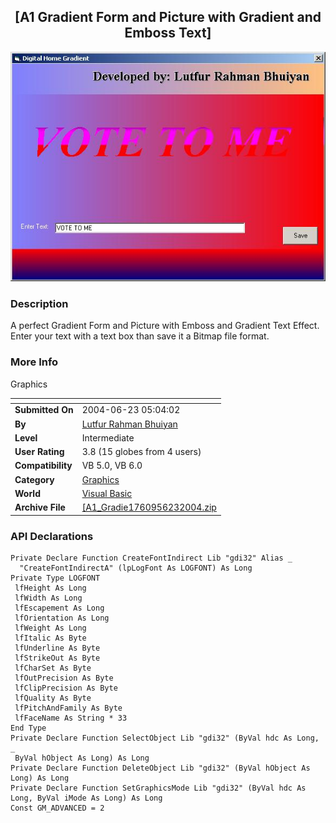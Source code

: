 ﻿<div align="center">

## \[A1 Gradient Form and Picture with Gradient  and Emboss Text\]

<img src="PIC200462361349170.jpg">
</div>

### Description

A perfect Gradient Form and Picture with Emboss and Gradient Text Effect. Enter your text with a text box than save it a Bitmap file format.
 
### More Info
 
Graphics


<span>             |<span>
---                |---
**Submitted On**   |2004-06-23 05:04:02
**By**             |[Lutfur Rahman Bhuiyan](https://github.com/Planet-Source-Code/PSCIndex/blob/master/ByAuthor/lutfur-rahman-bhuiyan.md)
**Level**          |Intermediate
**User Rating**    |3.8 (15 globes from 4 users)
**Compatibility**  |VB 5\.0, VB 6\.0
**Category**       |[Graphics](https://github.com/Planet-Source-Code/PSCIndex/blob/master/ByCategory/graphics__1-46.md)
**World**          |[Visual Basic](https://github.com/Planet-Source-Code/PSCIndex/blob/master/ByWorld/visual-basic.md)
**Archive File**   |[\[A1\_Gradie1760956232004\.zip](https://github.com/Planet-Source-Code/lutfur-rahman-bhuiyan-a1-gradient-form-and-picture-with-gradient-and-emboss-text__1-54553/archive/master.zip)

### API Declarations

```
Private Declare Function CreateFontIndirect Lib "gdi32" Alias _
  "CreateFontIndirectA" (lpLogFont As LOGFONT) As Long
Private Type LOGFONT
 lfHeight As Long
 lfWidth As Long
 lfEscapement As Long
 lfOrientation As Long
 lfWeight As Long
 lfItalic As Byte
 lfUnderline As Byte
 lfStrikeOut As Byte
 lfCharSet As Byte
 lfOutPrecision As Byte
 lfClipPrecision As Byte
 lfQuality As Byte
 lfPitchAndFamily As Byte
 lfFaceName As String * 33
End Type
Private Declare Function SelectObject Lib "gdi32" (ByVal hdc As Long, _
 ByVal hObject As Long) As Long
Private Declare Function DeleteObject Lib "gdi32" (ByVal hObject As Long) As Long
Private Declare Function SetGraphicsMode Lib "gdi32" (ByVal hdc As Long, ByVal iMode As Long) As Long
Const GM_ADVANCED = 2
```





